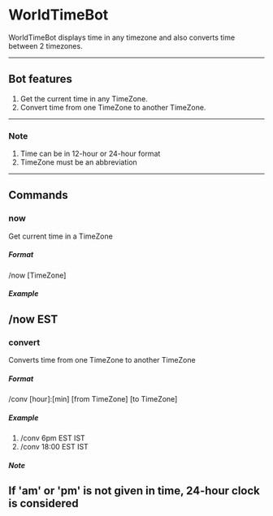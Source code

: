 # WorldTimeBot

WorldTimeBot displays time in any timezone and also converts time between 2 timezones.

-----------------------------------------------------------------------

## Bot features

1. Get the current time in any TimeZone.
2. Convert time from one TimeZone to another TimeZone.

-----------------------------------------------------------------------

### Note
1. Time can be in 12-hour or 24-hour format 
2. TimeZone must be an abbreviation

-----------------------------------------------------------------------

## Commands

### **now**
Get current time in a TimeZone
##### Format
/now [TimeZone]
##### Example
/now EST
--------------------------------------

### **convert**
Converts time from one TimeZone to another TimeZone
##### Format
/conv [hour]:[min] [from TimeZone] [to TimeZone]
##### Example
1. /conv 6pm EST IST 
2. /conv 18:00 EST IST
##### Note
If 'am' or 'pm' is not given in time, 24-hour clock is considered
--------------------------------------
